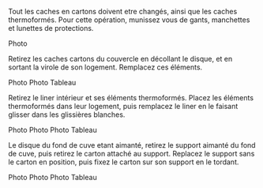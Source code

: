 Tout les caches en cartons doivent etre changés, ainsi que les caches thermoformés.
Pour cette opération, munissez vous de gants, manchettes et lunettes de protections.

Photo

Retirez les caches cartons du couvercle en décollant le disque, et en sortant la virole de son logement.
Remplacez ces éléments.

Photo Photo Tableau

Retirez le liner intérieur et ses éléments thermoformés.
Placez les éléments thermoformés dans leur logement, puis remplacez le liner en le faisant glisser dans les glissières blanches.

Photo Photo Photo Tableau

Le disque du fond de cuve etant aimanté, retirez le support aimanté du fond de cuve, puis retirez le carton attaché au support.
Replacez le support sans le carton en position, puis fixez le carton sur son support en le tordant.

Photo Photo Photo Tableau
